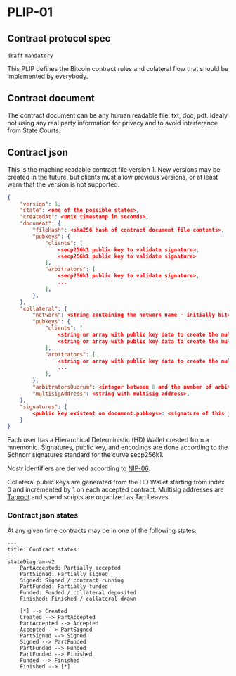 # PLIP-01

## Contract protocol spec

`draft` `mandatory`

This PLIP defines the Bitcoin contract rules and colateral flow that should be implemented by everybody.

## Contract document

The contract document can be any human readable file: txt, doc, pdf. Idealy not using any real party information for privacy and to avoid interference from State Courts.

## Contract json

This is the machine readable contract file version 1. New versions may be created in the future, but clients must allow previous versions, or at least warn that the version is not supported.

```json
{
    "version": 1,
    "state": <one of the possible states>,
    "createdAt": <unix timestamp in seconds>,
    "document": {
        "fileHash": <sha256 hash of contract document file contents>,
        "pubkeys": {
            "clients": [
                <secp256k1 public key to validate signature>,
                <secp256k1 public key to validate signature>
            ],
            "arbitrators": [
                <secp256k1 public key to validate signature>,
                ...
            ],
        },
    },
    "collateral": {
        "network": <string containing the network name - initially bitcoin or liquid>,
        "pubkeys": {
            "clients": [
                <string or array with public key data to create the multisig>,
                <string or array with public key data to create the multisig>
            ],
            "arbitrators": [
                <string or array with public key data to create the multisig>,
                ...
            ],
        },
        "arbitratorsQuorum": <integer between 0 and the number of arbitrators>,
        "multisigAddress": <string with multisig address>,
    },
    "signatures": {
        <public key existent on document.pubkeys>: <signature of this json without the 'signature' key>
    }
}
```

Each user has a Hierarchical Deterministic (HD) Wallet created from a mnemonic. Signatures, public key, and encodings are done according to the Schnorr signatures standard for the curve secp256k1.

Nostr identifiers are derived according to [NIP-06](https://github.com/nostr-protocol/nips/blob/master/06.md).

Collateral public keys are generated from the HD Wallet starting from index 0 and incremented by 1 on each accepted contract. Multisig addresses are [Taproot](https://github.com/bitcoin/bips/blob/master/bip-0341.mediawiki) and spend scripts are organized as Tap Leaves.


### Contract json states

At any given time contracts may be in one of the following states: 

```mermaid
---
title: Contract states
---
stateDiagram-v2
    PartAccepted: Partially accepted
    PartSigned: Partially signed
    Signed: Signed / contract running
    PartFunded: Partially funded
    Funded: Funded / collateral deposited
    Finished: Finished / collateral drawn

    [*] --> Created
    Created --> PartAccepted
    PartAccepted --> Accepted
    Accepted --> PartSigned
    PartSigned --> Signed
    Signed --> PartFunded
    PartFunded --> Funded
    PartFunded --> Finished
    Funded --> Finished
    Finished --> [*]
```